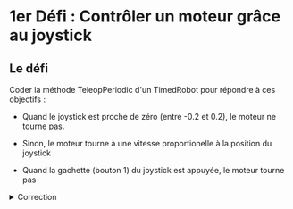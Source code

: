 # 1er Défi : Contrôler un moteur grâce au joystick

## Le défi
Coder la méthode TeleopPeriodic d'un TimedRobot pour répondre à ces objectifs :

- Quand le joystick est proche de zéro (entre -0.2 et 0.2), le moteur ne tourne pas.

- Sinon, le moteur tourne à une vitesse proportionelle à la position du joystick

- Quand la gachette (bouton 1) du joystick est appuyée, le moteur tourne pas

<details>
  <summary>Correction</summary>
  
  ### Robot.h
  ```c++
  private:
    frc::Joystick m_joystick(0);
    frc::VictorSP m_moteur(0);
  ```

  ### Robot.cpp
  ```c++
  void Robot::TeleopPeriodic()
  {
    if(Joystick.GetButton(1))
    {
        moteur.Set(0);
    }
    else
    {
        double y = Joystick.GetY();

        if(y < 0.2 && y > -0.2)
        {
            y = 0;
        }d

        moteur.Set(y);
    }
  }
  ```

</details>